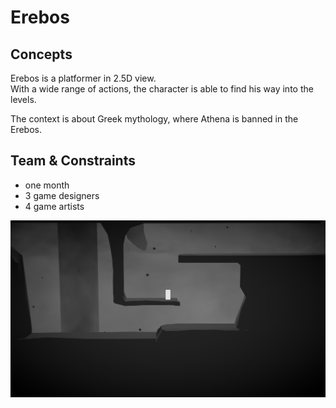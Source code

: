 # Erebos  

## Concepts
Erebos is a platformer in 2.5D view.  
With a wide range of actions, the character is able to find his way into the levels.  
  
The context is about Greek mythology, where Athena is banned in the Erebos.  
  
  
## Team & Constraints
- one month 
- 3 game designers
- 4 game artists

  
![Game Screenshot](Docs/cover.png)  
